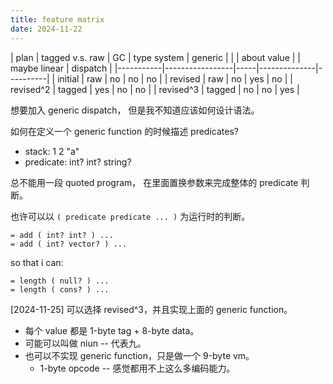 ```yaml
---
title: feature matrix
date: 2024-11-22
---
```


| plan      | tagged v.s. raw | GC  | type system  | generic  |
|           | about value     |     | maybe linear | dispatch |
|-----------|-----------------|-----|--------------|----------|
| initial   | raw             | no  | no           | no       |
| revised   | raw             | no  | yes          | no       |
| revised^2 | tagged          | yes | no           | no       |
| revised^3 | tagged          | no  | no           | yes      |

想要加入 generic dispatch，
但是我不知道应该如何设计语法。

如何在定义一个 generic function 的时候描述 predicates?

- stack: 1 2 "a"
- predicate: int? int? string?

总不能用一段 quoted program，
在里面置换参数来完成整体的 predicate 判断。

也许可以以 `( predicate predicate ... )` 为运行时的判断。

```
= add ( int? int? ) ...
= add ( int? vector? ) ...
```

so that i can:

```
= length ( null? ) ...
= length ( cons? ) ...
```

[2024-11-25] 可以选择 revised^3，并且实现上面的 generic function。

- 每个 value 都是 1-byte tag + 8-byte data。
- 可能可以叫做 niun -- 代表九。
- 也可以不实现 generic function，只是做一个 9-byte vm。
  - 1-byte opcode -- 感觉都用不上这么多编码能力。
